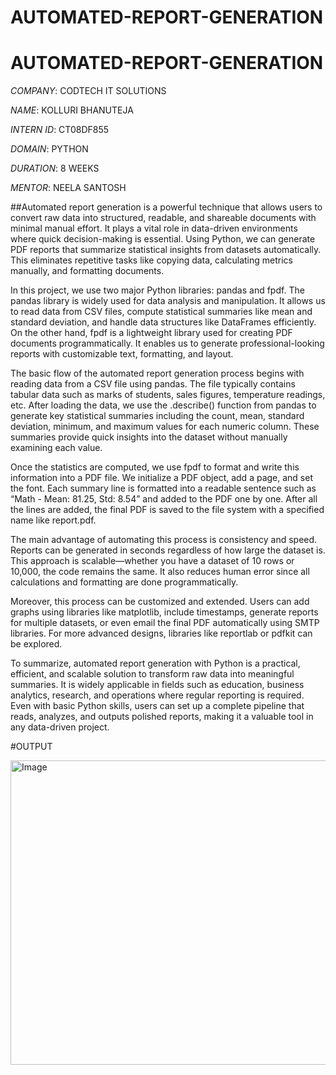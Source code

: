 # AUTOMATED-REPORT-GENERATION

# AUTOMATED-REPORT-GENERATION

*COMPANY*: CODTECH IT SOLUTIONS

*NAME*: KOLLURI BHANUTEJA

*INTERN ID*: CT08DF855

*DOMAIN*: PYTHON

*DURATION*: 8 WEEKS

*MENTOR*: NEELA SANTOSH

##Automated report generation is a powerful technique that allows users to convert raw data into structured, readable, and shareable documents with minimal manual effort. It plays a vital role in data-driven environments where quick decision-making is essential. Using Python, we can generate PDF reports that summarize statistical insights from datasets automatically. This eliminates repetitive tasks like copying data, calculating metrics manually, and formatting documents.

In this project, we use two major Python libraries: pandas and fpdf. The pandas library is widely used for data analysis and manipulation. It allows us to read data from CSV files, compute statistical summaries like mean and standard deviation, and handle data structures like DataFrames efficiently. On the other hand, fpdf is a lightweight library used for creating PDF documents programmatically. It enables us to generate professional-looking reports with customizable text, formatting, and layout.

The basic flow of the automated report generation process begins with reading data from a CSV file using pandas. The file typically contains tabular data such as marks of students, sales figures, temperature readings, etc. After loading the data, we use the .describe() function from pandas to generate key statistical summaries including the count, mean, standard deviation, minimum, and maximum values for each numeric column. These summaries provide quick insights into the dataset without manually examining each value.

Once the statistics are computed, we use fpdf to format and write this information into a PDF file. We initialize a PDF object, add a page, and set the font. Each summary line is formatted into a readable sentence such as “Math - Mean: 81.25, Std: 8.54” and added to the PDF one by one. After all the lines are added, the final PDF is saved to the file system with a specified name like report.pdf.

The main advantage of automating this process is consistency and speed. Reports can be generated in seconds regardless of how large the dataset is. This approach is scalable—whether you have a dataset of 10 rows or 10,000, the code remains the same. It also reduces human error since all calculations and formatting are done programmatically.

Moreover, this process can be customized and extended. Users can add graphs using libraries like matplotlib, include timestamps, generate reports for multiple datasets, or even email the final PDF automatically using SMTP libraries. For more advanced designs, libraries like reportlab or pdfkit can be explored.

To summarize, automated report generation with Python is a practical, efficient, and scalable solution to transform raw data into meaningful summaries. It is widely applicable in fields such as education, business analytics, research, and operations where regular reporting is required. Even with basic Python skills, users can set up a complete pipeline that reads, analyzes, and outputs polished reports, making it a valuable tool in any data-driven project.


#OUTPUT

<img width="996" height="487" alt="Image" src="https://github.com/user-attachments/assets/46428ac6-e1ff-4591-adf6-31088de4378c" />

